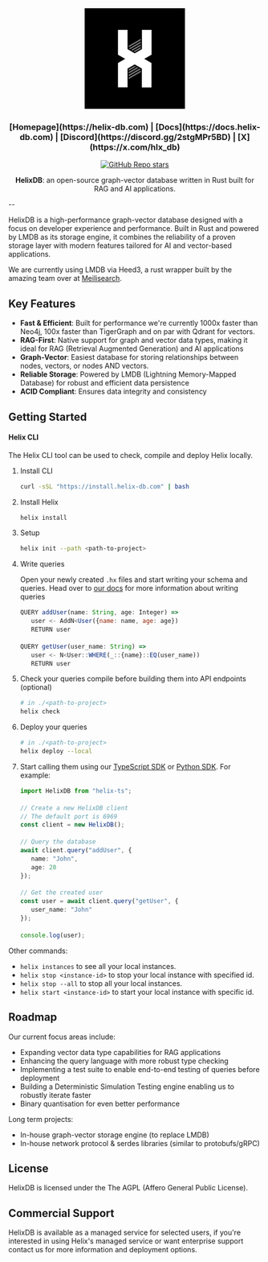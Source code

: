 <div align="center">

<picture>
  <img src="/docs/icon-1.png" alt="HelixDB Logo" width="200" height="200">
</picture>

<h3>
[Homepage](https://helix-db.com) | [Docs](https://docs.helix-db.com) | [Discord](https://discord.gg/2stgMPr5BD) | [X](https://x.com/hlx_db)
</h3>

[![GitHub Repo stars](https://img.shields.io/github/stars/HelixDB/helix-db)](https://github.com/HelixDB/helix-db/stargazers)

<b>HelixDB</b>: an open-source graph-vector database written in Rust built for RAG and AI applications.

</div>

--

HelixDB is a high-performance graph-vector database  designed with a focus on developer experience and performance. Built in Rust and powered by LMDB as its storage engine, it combines the reliability of a proven storage layer with modern features tailored for AI and vector-based applications.

We are currently using LMDB via Heed3, a rust wrapper built by the amazing team over at [Meilisearch](https://github.com/meilisearch/heed).

## Key Features

- **Fast & Efficient**: Built for performance we're currently 1000x faster than Neo4j, 100x faster than TigerGraph and on par with Qdrant for vectors.
- **RAG-First**: Native support for graph and vector data types, making it ideal for RAG (Retrieval Augmented Generation) and AI applications
- **Graph-Vector**: Easiest database for storing relationships between nodes, vectors, or nodes AND vectors.
- **Reliable Storage**: Powered by LMDB (Lightning Memory-Mapped Database) for robust and efficient data persistence
- **ACID Compliant**: Ensures data integrity and consistency

## Getting Started

#### Helix CLI

The Helix CLI tool can be used to check, compile and deploy Helix locally.

1. Install CLI

   ```bash
   curl -sSL "https://install.helix-db.com" | bash
   ```

2. Install Helix

   ```bash
   helix install
   ```

3. Setup

   ```bash
   helix init --path <path-to-project>
   ```

4. Write queries

   Open your newly created `.hx` files and start writing your schema and queries.
   Head over to [our docs](https://docs.helix-db.com/introduction/cookbook/basic) for more information about writing queries
   ```js
   QUERY addUser(name: String, age: Integer) =>
      user <- AddN<User({name: name, age: age})
      RETURN user

   QUERY getUser(user_name: String) =>
      user <- N<User::WHERE(_::{name}::EQ(user_name))
      RETURN user
   ```

6. Check your queries compile before building them into API endpoints (optional)

   ```bash
   # in ./<path-to-project>
   helix check
   ```

7. Deploy your queries

   ```bash
   # in ./<path-to-project>
   helix deploy --local
   ```
8. Start calling them using our [TypeScript SDK](https://github.com/HelixDB/helix-ts) or [Python SDK](https://github.com/HelixDB/helix-py). For example:
   ```typescript
   import HelixDB from "helix-ts";

   // Create a new HelixDB client
   // The default port is 6969
   const client = new HelixDB();

   // Query the database
   await client.query("addUser", {
      name: "John",
      age: 20
   });

   // Get the created user
   const user = await client.query("getUser", {
      user_name: "John"
   });

   console.log(user);
   ```


Other commands:

- `helix instances` to see all your local instances.
- `helix stop <instance-id>` to stop your local instance with specified id.
- `helix stop --all` to stop all your local instances.
- `helix start <instance-id>` to start your local instance with specific id.

## Roadmap

Our current focus areas include:

- Expanding vector data type capabilities for RAG applications
- Enhancing the query language with more robust type checking
- Implementing a test suite to enable end-to-end testing of queries before deployment
- Building a Deterministic Simulation Testing engine enabling us to robustly iterate faster
- Binary quantisation for even better performance

Long term projects:
- In-house graph-vector storage engine (to replace LMDB)
- In-house network protocol & serdes libraries (similar to protobufs/gRPC)

## License

HelixDB is licensed under the The AGPL (Affero General Public License).

## Commercial Support

HelixDB is available as a managed service for selected users, if you're interested in using Helix's managed service or want enterprise support contact us for more information and deployment options.
